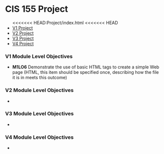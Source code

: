 <!-- 
    Name:
    Date:
    Course:
    Instructor:
    Assignment: Basic Site for CIS 155
    Notes:

-->
<!DOCTYPE html>
<html>
<body>
<h1>CIS 155 Project</h1>
<p>
    <ul>
<<<<<<< HEAD:Project/index.html
<<<<<<< HEAD
    <li><a href="V1/Version 1.html">V1 Project</a></li>
    <li><a href="V2/index.html">V2 Project</a></li>
    <li><a href="">V3 Project</a></li>    
    <li><a href="">V4 Project</a></li>
    </ul>
</p>
<p>
    <!-- Version objectives are those HTML/CSS Module Level Objectives that are required for each version demonstrating your understanding and progress within the class. For example, see M02: Project V1 - Basic HTML and CSS for your V1 Submission -->
    <h3>V1 Module Level Objectives</h3>
    <ul>
        <!-- For example, by adding the list item below, you are committing to having it in your assignment and you have placed the M1L06 next to the element in your code so I can easily find it. You will need to do this for all consequent module level objectives. -->
        <li><b>M1LO6</b> Demonstrate the use of basic HTML tags to create a simple Web page (HTML, this item should be specified once, describing how the file it is in meets this outcome)</li>
    </ul>
    <h3>V2 Module Level Objectives</h3>
    <ul>
        <li></li>
    </ul>
    <h3>V3 Module Level Objectives</h3>
    <ul>
        <li></li>
    </ul>
    <h3>V4 Module Level Objectives</h3>
    <ul>
        <li></li>
    </ul>
</p>
</body>
</html>
